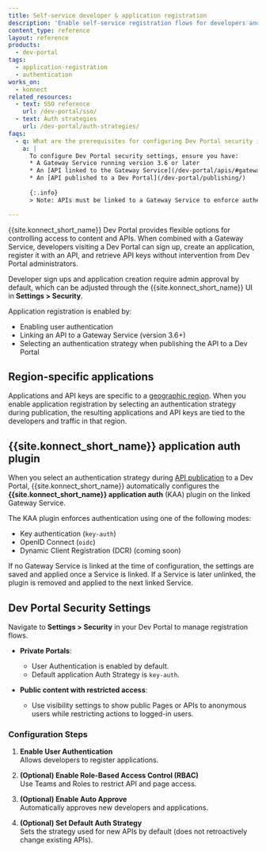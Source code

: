 ```yaml
---
title: Self-service developer & application registration
description: 'Enable self-service registration flows for developers and applications using authentication strategies and {{site.konnect_short_name}} application auth.'
content_type: reference
layout: reference
products:
  - dev-portal
tags:
  - application-registration
  - authentication
works_on:
  - konnect
related_resources:
  - text: SSO reference
    url: /dev-portal/sso/
  - text: Auth strategies
    url: /dev-portal/auth-strategies/
faqs:
  - q: What are the prerequisites for configuring Dev Portal security in {{site.konnect_short_name}}?
    a: |
      To configure Dev Portal security settings, ensure you have:
      * A Gateway Service running version 3.6 or later
      * An [API linked to the Gateway Service](/dev-portal/apis/#gateway-service-link)
      * An [API published to a Dev Portal](/dev-portal/publishing/)
      
      {:.info}
      > Note: APIs must be linked to a Gateway Service to enforce authentication strategies.

---
```


{{site.konnect_short_name}} Dev Portal provides flexible options for controlling access to content and APIs. 
When combined with a Gateway Service, developers visiting a Dev Portal can sign up, create an application, register it with an API, and retrieve API keys without intervention from Dev Portal administrators. 

Developer sign ups and application creation require admin approval by default, which can be adjusted through the {{site.konnect_short_name}} UI in **Settings > Security**.

Application registration is enabled by:
* Enabling user authentication
* Linking an API to a Gateway Service (version 3.6+)
* Selecting an authentication strategy when publishing the API to a Dev Portal

## Region-specific applications

Applications and API keys are specific to a [geographic region](/konnect-geos/). 
When you enable application registration by selecting an authentication strategy during publication, the resulting applications and API keys are tied to the developers and traffic in that region.

## {{site.konnect_short_name}} application auth plugin

When you select an authentication strategy during [API publication](/dev-portal/apis/) to a Dev Portal, {{site.konnect_short_name}} automatically configures the **{{site.konnect_short_name}} application auth** (KAA) plugin on the linked Gateway Service.

The KAA plugin enforces authentication using one of the following modes:
* Key authentication (`key-auth`)
* OpenID Connect (`oidc`)
* Dynamic Client Registration (DCR) (coming soon)

If no Gateway Service is linked at the time of configuration, the settings are saved and applied once a Service is linked. 
If a Service is later unlinked, the plugin is removed and applied to the next linked Service.

## Dev Portal Security Settings

Navigate to **Settings > Security** in your Dev Portal to manage registration flows.

* **Private Portals**:
  * User Authentication is enabled by default.
  * Default application Auth Strategy is `key-auth`.

* **Public content with restricted access**:
  * Use visibility settings to show public Pages or APIs to anonymous users while restricting actions to logged-in users.

### Configuration Steps

1. **Enable User Authentication**  
   Allows developers to register applications.

1. **(Optional) Enable Role-Based Access Control (RBAC)**  
   Use Teams and Roles to restrict API and page access.

1. **(Optional) Enable Auto Approve**  
   Automatically approves new developers and applications.

1. **(Optional) Set Default Auth Strategy**  
   Sets the strategy used for new APIs by default (does not retroactively change existing APIs).
